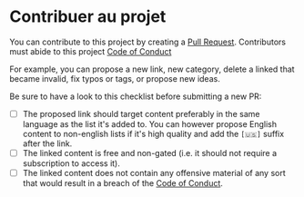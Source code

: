 # Contribuer au projet

You can contribute to this project by creating a [Pull Request](https://github.com/Ldoppea/first-steps-dev/pulls). Contributors must abide to this project [Code of Conduct](CODE_OF_CONDUCT.md)

For example, you can propose a new link, new category, delete a linked that became invalid, fix typos or tags, or propose new ideas.

Be sure to have a look to this checklist before submitting a new PR:

- [ ] The proposed link should target content preferably in the same language as the list it's added to. You can however propose English content to non-english lists if it's high quality and add the `[🇺🇸]` suffix after the link.
- [ ] The linked content is free and non-gated (i.e. it should not require a subscription to access it).
- [ ] The linked content does not contain any offensive material of any sort that would result in a breach of the [Code of Conduct](CODE_OF_CONDUCT.md).
